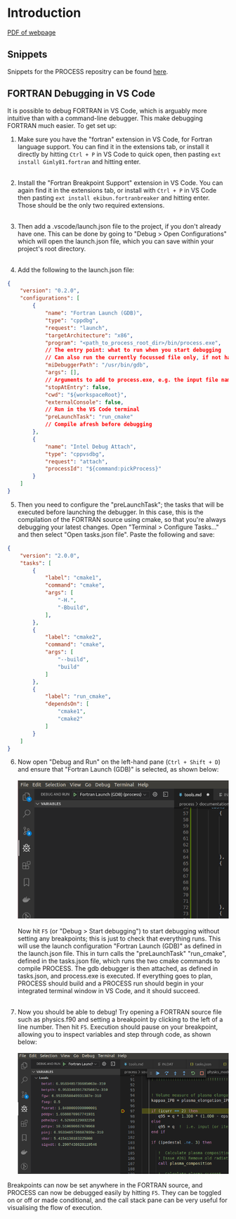 # Introduction
[PDF of webpage](../pdf/tools.pdf)

## Snippets

Snippets for the PROCESS repositry can be found [here](https://git.ccfe.ac.uk/process/process/snippets).

## FORTRAN Debugging in VS Code
It is possible to debug FORTRAN in VS Code, which is arguably more intuitive than with a command-line debugger. This make debugging FORTRAN much easier. To get set up:

1. Make sure you have the "fortran" extension in VS Code, for Fortran language support. You can find it in the extensions tab, or install it directly by hitting `Ctrl + P` in VS Code to quick open, then pasting `ext install Gimly81.fortran` and hitting enter. <br><br>

2. Install the "Fortran Breakpoint Support" extension in VS Code. You can again find it in the extensions tab, or install with `Ctrl + P` in VS Code then pasting `ext install ekibun.fortranbreaker` and hitting enter. Those should be the only two required extensions. <br><br>

3. Then add a .vscode/launch.json file to the project, if you don't already have one. This can be done by going to "Debug > Open Configurations" which will open the launch.json file, which you can save within your project's root directory. <br><br>

4. Add the following to the launch.json file:
```json
{
    "version": "0.2.0",
    "configurations": [
        {
            "name": "Fortran Launch (GDB)",
            "type": "cppdbg",
            "request": "launch",
            "targetArchitecture": "x86",
            "program": "<path_to_process_root_dir>/bin/process.exe",
            // The entry point: what to run when you start debugging
            // Can also run the currently focussed file only, if not hardcoded
            "miDebuggerPath": "/usr/bin/gdb",
            "args": [],
            // Arguments to add to process.exe, e.g. the input file name
            "stopAtEntry": false,
            "cwd": "${workspaceRoot}",
            "externalConsole": false,
            // Run in the VS Code terminal
            "preLaunchTask": "run_cmake"
            // Compile afresh before debugging
        },
        {
            "name": "Intel Debug Attach",
            "type": "cppvsdbg",
            "request": "attach",
            "processId": "${command:pickProcess}"
        }
    ]
}
```

5. Then you need to configure the "preLaunchTask"; the tasks that will be executed before launching the debugger. In this case, this is the compilation of the FORTRAN source using cmake, so that you're always debugging your latest changes. Open "Terminal > Configure Tasks..." and then select "Open tasks.json file". Paste the following and save:
```json
{
    "version": "2.0.0",
    "tasks": [
        {
            "label": "cmake1",
            "command": "cmake",
            "args": [
                "-H.",
                "-Bbuild",
            ],
        },
        {
            "label": "cmake2",
            "command": "cmake",
            "args": [
                "--build",
                "build"
            ]
        },
        {
            "label": "run_cmake",
            "dependsOn": [
                "cmake1",
                "cmake2"
            ]
        }
    ]
}
```

6. Now open "Debug and Run" on the left-hand pane (`Ctrl + Shift + D`) and ensure that "Fortran Launch (GDB)" is selected, as shown below: <br><br>
![Select debugger](../images/selectDebugger.png) <br><br>
Now hit `F5` (or "Debug > Start debugging") to start debugging without setting any breakpoints; this is just to check that everything runs. This will use the launch configuration "Fortran Launch (GDB)" as defined in the launch.json file. This in turn calls the "preLaunchTask" "run_cmake", defined in the tasks.json file, which runs the two cmake commands to compile PROCESS. The gdb debugger is then attached, as defined in tasks.json, and process.exe is executed. If everything goes to plan, PROCESS should build and a PROCESS run should begin in your integrated terminal window in VS Code, and it should succeed. <br><br>

7. Now you should be able to debug! Try opening a FORTRAN source file such as physics.f90 and setting a breakpoint by clicking to the left of a line number. Then hit `F5`. Execution should pause on your breakpoint, allowing you to inspect variables and step through code, as shown below: <br><br>
![Breakpoint hit](../images/breakpoint.png)

Breakpoints can now be set anywhere in the FORTRAN source, and PROCESS can now be debugged easily by hitting `F5`. They can be toggled on or off or made conditional, and the call stack pane can be very useful for visualising the flow of execution.
